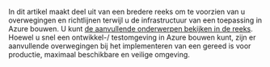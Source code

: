In dit artikel maakt deel uit van een bredere reeks om te voorzien van u overwegingen en richtlijnen terwijl u de infrastructuur van een toepassing in Azure bouwen. U kunt [de aanvullende onderwerpen bekijken in de reeks](#next-steps). Hoewel u snel een ontwikkel-/ testomgeving in Azure bouwen kunt, zijn er aanvullende overwegingen bij het implementeren van een gereed is voor productie, maximaal beschikbare en veilige omgeving.

